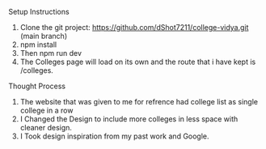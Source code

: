 Setup Instructions

1. Clone the git project: https://github.com/dShot7211/college-vidya.git (main branch)
2. npm install
3. Then npm run dev
4. The Colleges page will load on its own and the route that i have kept is /colleges.

Thought Process

1. The website that was given to me for refrence had college list as single college in a row
2. I Changed the Design to include more colleges in less space with cleaner design.
3. I Took design inspiration from my past work and Google.
